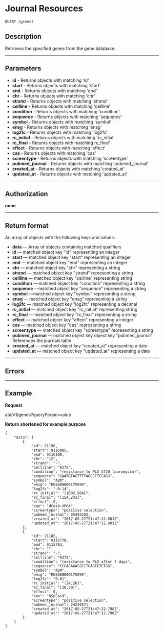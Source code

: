 # Journal Resources

    QUERY /genes?

## Description
Retrieves the specified genes from the gene database.

***

## Parameters

- **id** - Returns objects with matching 'id'
- **start** - Returns objects with matching 'start'
- **end** - Returns objects with matching 'end'
- **chr** - Returns objects with matching 'chr'
- **strand** - Returns objects with matching 'strand'
- **cellline** - Returns objects with matching 'cellline'
- **condition** - Returns objects with matching 'condition'
- **sequence** - Returns objects with matching 'sequence'
- **symbol** - Returns objects with matching 'symbol'
- **ensg** - Returns objects with matching 'ensg'
- **log2fc** - Returns objects with matching 'log2fc'
- **rc_initial** - Returns objects with matching 'rc_intial'
- **rc_final** - Returns objects with matching rc_final'
- **effect** - Returns objects with matching 'effect'
- **cas** - Returns objects with matching 'cas'
- **screentype** - Returns objects with matching 'screentype'
- **pubmed_journal** - Returns objects with matching 'pubmed_journal'
- **created_at** - Returns objects with matching 'created_at'
- **updated_at** - Returns objects with matching 'updated_at'

***

## Authorization

**none**

***

## Return format
An array of objects with the following keys and values:
  - **data** — Array of objects containing matched qualifiers
  - **id** — matched object key "id" representing an integer
  - **start** — matched object key "start" representing an integer
  - **end** — matched object key "end" representing an integer
  - **chr** — matched object key "chr" representing a string
  - **strand** — matched object key "strand" representing a string
  - **cellline** — matched object key "cellline" representing string
  - **condition** —  matched object key "condition" representing a string
  - **sequence** —matched object key "sequence" representing a string
  - **symbol** —matched object key "symbol" representing a string
  - **ensg** — matched object key "ensg" representing a string
  - **log2fc** — matched object key "log2fc" representing a decimal
  - **rc_initial** — matched object key "rc_initial" representing string
  - **rc_final** — matched object key "rc_final" representing a string
  - **effect** — matched object key "effect" representing a integer
  - **cas** — matched object key "cas" representing a string
  - **screentype** — matched object key "screentype" representing a string
  - **pubmed_journal** — matched object key object key "pubmed_journal". References the journals table
  - **created_at** — matched object key "created_at" representing a date
  - **updated_at** — matched object key "updated_at" representing a date
***

## Errors

***

## Example
**Request**

   api/v1/genes?queryParam=value

**Return** __shortened for example purpose__
```
{
    "data": [
        {
            "id": 21196,
            "start": 9116085,
            "end": 9116108,
            "chr": "12",
            "strand": "-",
            "cellline": "A375",
            "condition": "resistance to PLX-4720 (puromycin)",
            "sequence": "GAATGTAGTTTTAGCCCTCCAGG",
            "symbol": "A2M",
            "ensg": "ENSG00000175899",
            "log2fc": "-0.14",
            "rc_initial": "[1002,964]",
            "rc_final": "[154,241]",
            "effect": 0,
            "cas": "dCas9-VP64",
            "screentype": "positive selection",
            "pubmed_journal": 25494202,
            "created_at": "2017-08-27T21:47:12.801Z",
            "updated_at": "2017-08-27T21:47:12.801Z"
        },
        {
            "id": 21185,
            "start": 9115770,
            "end": 9115793,
            "chr": "",
            "strand": "-",
            "cellline": "A375",
            "condition": "resistance to PLX after 7 days",
            "sequence": "CCCACAGACGCCTCAGTCTCTGG",
            "symbol": "A2M",
            "ensg": "ENSG00000175899",
            "log2fc": "0.01",
            "rc_initial": "[24,26]",
            "rc_final": "[20,30]",
            "effect": 0,
            "cas": "hSpCas9",
            "screentype": "positive selection",
            "pubmed_journal": 24336571,
            "created_at": "2017-08-27T21:47:12.798Z",
            "updated_at": "2017-08-27T21:47:12.798Z"
        }
    ]
}
```
